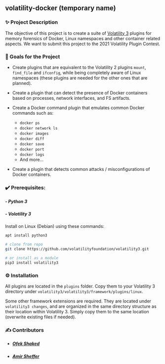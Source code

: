## volatility-docker (temporary name)

### ✨ Project Description

The objective of this project is to create a suite of [Volatility 3](https://github.com/volatilityfoundation/volatility3) plugins for memory forensics of Docker, Linux namespaces and other container related aspects.
We want to submit this project to the 2021 Volatility Plugin Contest.

### 🎯 Goals for the Project

- Create plugins that are equivalent to the Volatility 2 plugins `mount`, `find_file` and `ifconfig`, while being completely aware of Linux namespaces (these plugins are needed for the other ones that are planned).

- Create a plugin that can detect the presence of Docker containers based on processes, network interfaces, and FS artifacts.
- Create a Docker command plugin that emulates common Docker commands such as:
    - `docker ps`
    - `docker network ls`
    - `docker images`
    - `docker diff`
    - `docker save`
    - `docker port`
    - `docker logs`
    - And more...
- Create a plugin that detects common attacks / misconfigurations of Docker containers.

### ✔️ Prerequisites:

##### - Python 3
##### - Volatility 3

Install on Linux (Debian) using these commands:

```bash
apt install python3

# clone from repo
git clone https://github.com/volatilityfoundation/volatility3.git

# or install as a module
pip3 install volatility3
```

### ⚙ Installation

All plugins are located in the `plugins` folder. Copy them to your Volatility 3 directory under `volatility3/volatility3/framework/plugins/linux`.

Some other framework extensions are required. They are located under `volatility3 changes`, and are organized in the same directory structure as their location within Volatility 3. Simply copy them to the same location (overwrite existing files if needed).

### ✍️ Contributors

- ##### [Ofek Shaked](https://github.com/oshaked1)
- ##### [Amir Sheffer](https://github.com/amir9339)
